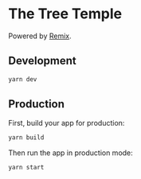 # The Tree Temple

Powered by [Remix](https://remix.run/docs).

## Development

```sh
yarn dev
```

## Production

First, build your app for production:

```sh
yarn build
```

Then run the app in production mode:

```sh
yarn start
```
